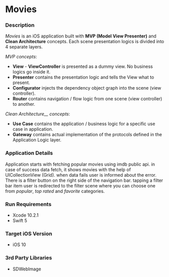 # Movies

### Description
*Movies* is an iOS application built with __MVP (Model View Presenter)__ and __Clean Architecture__ concepts.
Each scene presentation logics is divided into 4 separate layers.

*MVP concepts*: 

* __View__ - __ViewController__ is presented as a dummy view. No business logics go inside it.
* __Presenter__ contains the presentation logic and tells the View what to present.
* __Configurator__ injects the dependency object graph into the scene (view controller).
* __Router__ contains navigation / flow logic from one scene (view controller) to another.

*Clean Architecture__ concepts*: 

* __Use Case__ contains the application / business logic for a specific use case in application.
* __Gateway__  contains actual implementation of the protocols defined in the Application Logic layer.

### Application Details

Application starts with fetching popular movies using imdb public api. in case of success data fetch, it shows movies with the help of UICollectionView (Grid). when data fails user is informed about the error. There is a filter button on the right side of the navigation bar. tapping a filter bar item user is redirected to the filter scene where you can choose one from *popular*, *top rated* and *favorite* categories.

### Run Requirements

* Xcode 10.2.1
* Swift 5

### Target iOS Version

* iOS 10

### 3rd Party Libraries

* SDWebImage
